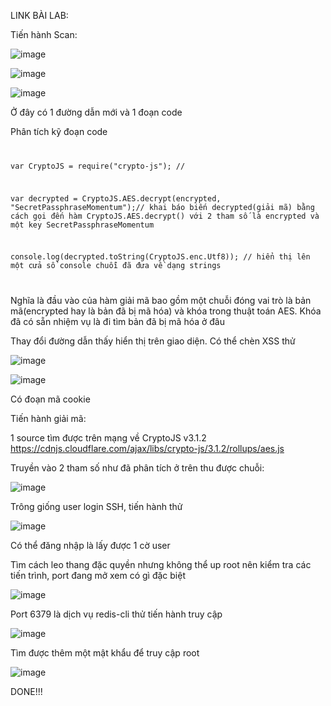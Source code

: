 LINK BÀI LAB:

Tiến hành Scan:

![image](https://user-images.githubusercontent.com/72652376/126104437-0f145748-b39e-4b97-8019-cce24862455f.png)


![image](https://user-images.githubusercontent.com/72652376/126104474-87a61cdb-e8b2-4c8c-8aaa-045e7a524d85.png)

![image](https://user-images.githubusercontent.com/72652376/126119899-eb799d61-47df-4bd9-a7c8-833f54fe0c91.png)

Ở đây có 1 đường dẫn mới và 1 đoạn code 

Phân tích kỹ đoạn code
<code>

var CryptoJS = require("crypto-js"); //

var decrypted = CryptoJS.AES.decrypt(encrypted, "SecretPassphraseMomentum");// khai báo biến decrypted(giải mã) bằng cách gọi đến hàm CryptoJS.AES.decrypt() với 2 tham số là encrypted và một key SecretPassphraseMomentum

console.log(decrypted.toString(CryptoJS.enc.Utf8)); // hiển thị lên một cửa sổ console chuỗi đã đưa về dạng strings
  
</code>

Nghĩa là đầu vào của hàm giải mã bao gồm một chuỗi đóng vai trò là bản mã(encrypted hay là bản đã bị mã hóa) và khóa trong thuật toán AES. Khóa đã có sẵn nhiệm vụ là đi tìm bản đã bị mã hóa ở đâu

Thay đổi đường dẫn thấy hiển thị trên giao diện. Có thể chèn XSS thử 

![image](https://user-images.githubusercontent.com/72652376/126121162-bf0203cc-1b8c-49a6-ae7e-7bb234c88116.png)

![image](https://user-images.githubusercontent.com/72652376/126121451-d9a0cfc0-bddb-4099-b505-27ffabf6d480.png)

Có đoạn mã cookie

Tiến hành giải mã:

1 source tìm được trên mạng về CryptoJS v3.1.2 https://cdnjs.cloudflare.com/ajax/libs/crypto-js/3.1.2/rollups/aes.js

Truyền vào 2 tham số như đã phân tích ở trên thu được chuỗi:

![image](https://user-images.githubusercontent.com/72652376/126122429-f394b2c2-5b81-455e-baf3-9b1aae3e454b.png)

Trông giống user login SSH, tiến hành thử

![image](https://user-images.githubusercontent.com/72652376/126122694-9c3fb587-888e-4ea7-a8c8-4139bbbaccf3.png)

Có thể đăng nhập là lấy được 1 cờ user

Tìm cách leo thang đặc quyền nhưng không thể up root nên kiểm tra các tiến trình, port đang mở xem có gì đặc biệt

![image](https://user-images.githubusercontent.com/72652376/126124930-310759b5-6ccf-45fa-9ea9-7cf5d773b92f.png)

Port 6379 là dịch vụ redis-cli thử tiến hành truy cập

![image](https://user-images.githubusercontent.com/72652376/126124996-523157e5-1317-4837-b0e6-a119775546d3.png)

Tìm được thêm một mật khẩu để truy cập root

![image](https://user-images.githubusercontent.com/72652376/126125351-715de41b-be26-4480-8165-1b1ed74d26b5.png)

DONE!!!

